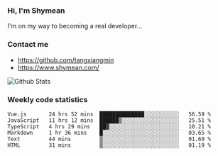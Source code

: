 ### Hi, I'm Shymean

I'm on my way to becoming a real developer...

### Contact me

- <https://github.com/tangxiangmin>
- <https://www.shymean.com/>

![Github Stats](https://github-readme-stats.vercel.app/api?username=tangxiangmin&show_icons=true&theme=dark)


###  Weekly code statistics

<!--START_SECTION:waka-->

```text
Vue.js       24 hrs 52 mins  ██████████████░░░░░░░░░░░   56.59 %
JavaScript   11 hrs 12 mins  ██████▒░░░░░░░░░░░░░░░░░░   25.51 %
TypeScript   4 hrs 29 mins   ██▓░░░░░░░░░░░░░░░░░░░░░░   10.21 %
Markdown     1 hr 36 mins    █░░░░░░░░░░░░░░░░░░░░░░░░   03.65 %
Text         44 mins         ▒░░░░░░░░░░░░░░░░░░░░░░░░   01.69 %
HTML         31 mins         ▒░░░░░░░░░░░░░░░░░░░░░░░░   01.19 %
```

<!--END_SECTION:waka-->